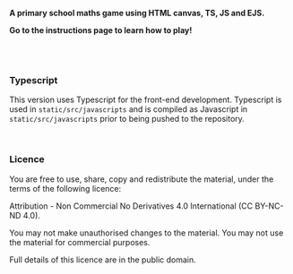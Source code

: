 **A primary school maths game using HTML canvas, TS, JS and EJS.**

**Go to the instructions page to learn how to play!**

<br><br>

### Typescript

This version uses Typescript for the front-end development. Typescript is used in `static/src/javascripts` and is compiled as Javascript in `static/src/javascripts` prior to being pushed to the repository.

<br>

### Licence

You are free to use, share, copy and redistribute the material, under the terms of the following licence:

Attribution - Non Commercial No Derivatives 4.0 International (CC BY-NC-ND 4.0).

You may not make unauthorised changes to the material.
You may not use the material for commercial purposes.

Full details of this licence are in the public domain.
